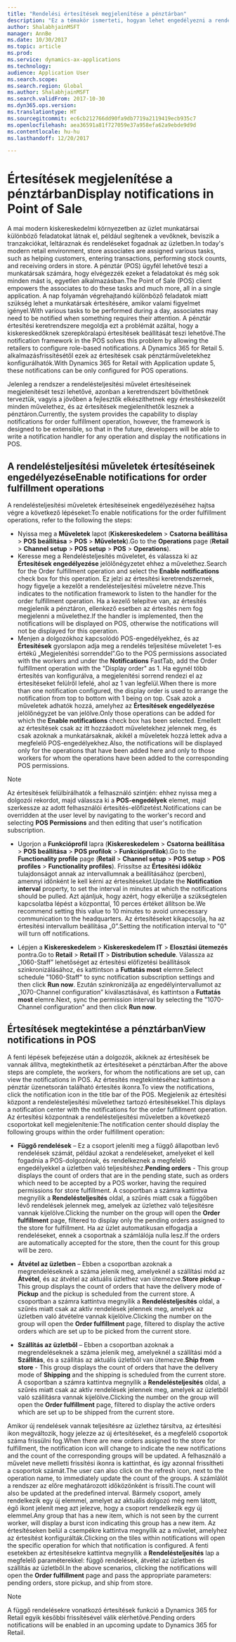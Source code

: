```yaml
---
title: "Rendelési értesítések megjelenítése a pénztárban"
description: "Ez a témakör ismerteti, hogyan lehet engedélyezni a rendelési értesítéseket a pénztárban és az értesítési keretrendszerben, amely egyéb műveletekhez is bővíthető."
author: ShalabhjainMSFT
manager: AnnBe
ms.date: 10/30/2017
ms.topic: article
ms.prod: 
ms.service: dynamics-ax-applications
ms.technology: 
audience: Application User
ms.search.scope: 
ms.search.region: Global
ms.author: ShalabhjainMSFT
ms.search.validFrom: 2017-10-30
ms.dyn365.ops.version: 
ms.translationtype: HT
ms.sourcegitcommit: ec6cb212766dd90fa9db7719a2119419ecb935c7
ms.openlocfilehash: aea36591a81f727059e37a958efa62a9ebde9d9d
ms.contentlocale: hu-hu
ms.lasthandoff: 12/20/2017

---
```


# <a name="display-notifications-in-point-of-sale"></a><span data-ttu-id="89882-103">Értesítések megjelenítése a pénztárban</span><span class="sxs-lookup"><span data-stu-id="89882-103">Display notifications in Point of Sale</span></span>

<span data-ttu-id="89882-104">A mai modern kiskereskedelmi környezetben az üzlet munkatársai különböző feladatokat látnak el, például segítenek a vevőknek, beviszik a tranzakciókat, leltáraznak és rendeléseket fogadnak az üzletben.</span><span class="sxs-lookup"><span data-stu-id="89882-104">In today's modern retail environment, store associates are assigned various tasks, such as helping customers, entering transactions, performing stock counts, and receiving orders in store.</span></span> <span data-ttu-id="89882-105">A pénztár (POS) ügyfél lehetővé teszi a munkatársak számára, hogy elvégezzék ezeket a feladatokat és még sok minden mást is, egyetlen alkalmazásban.</span><span class="sxs-lookup"><span data-stu-id="89882-105">The Point of Sale (POS) client empowers the associates to do these tasks and much more, all in a single application.</span></span> <span data-ttu-id="89882-106">A nap folyamán végrehajtandó különböző feladatok miatt szükség lehet a munkatársak értesítésére, amikor valami figyelmet igényel.</span><span class="sxs-lookup"><span data-stu-id="89882-106">With various tasks to be performed during a day, associates may need to be notified when something requires their attention.</span></span> <span data-ttu-id="89882-107">A pénztár értesítési keretrendszere megoldja ezt a problémát azáltal, hogy a kiskereskedőknek szerepköralapú értesítések beállítását teszi lehetővé.</span><span class="sxs-lookup"><span data-stu-id="89882-107">The notification framework in the POS solves this problem by allowing the retailers to configure role-based notifications.</span></span> <span data-ttu-id="89882-108">A Dynamics 365 for Retail 5. alkalmazásfrissítésétől ezek az értesítések csak pénztárműveletekhez konfigurálhatók.</span><span class="sxs-lookup"><span data-stu-id="89882-108">With Dynamics 365 for Retail with Application update 5, these notifications can be only configured for POS operations.</span></span>

<span data-ttu-id="89882-109">Jelenleg a rendszer a rendelésteljesítési művelet értesítéseinek megjelenítését teszi lehetővé, azonban a keretrendszert bővíthetőnek terveztük, vagyis a jövőben a fejlesztők elkészíthetnek egy értesítéskezelőt minden művelethez, és az értesítések megjeleníthetők lesznek a pénztáron.</span><span class="sxs-lookup"><span data-stu-id="89882-109">Currently, the system provides the capability to display notifications for order fulfillment operation, however, the framework is designed to be extensible, so that in the future, developers will be able to write a notification handler for any operation and display the notifications in POS.</span></span>  

## <a name="enable-notifications-for-order-fulfillment-operations"></a><span data-ttu-id="89882-110">A rendelésteljesítési műveletek értesítéseinek engedélyezése</span><span class="sxs-lookup"><span data-stu-id="89882-110">Enable notifications for order fulfillment operations</span></span>

<span data-ttu-id="89882-111">A rendelésteljesítési műveletek értesítéseinek engedélyezéséhez hajtsa végre a következő lépéseket:</span><span class="sxs-lookup"><span data-stu-id="89882-111">To enable notifications for the order fulfillment operations, refer to the following the steps:</span></span>

 - <span data-ttu-id="89882-112">Nyissa meg a **Műveletek** lapot (**Kiskereskedelem** > **Csatorna beállítása** > **POS beállítása** > **POS** > **Műveletek**).</span><span class="sxs-lookup"><span data-stu-id="89882-112">Go to the **Operations** page (**Retail** > **Channel setup** > **POS setup** > **POS** > **Operations**).</span></span>
 - <span data-ttu-id="89882-113">Keresse meg a Rendelésteljesítés műveletet, és válassza ki az **Értesítések engedélyezése** jelölőnégyzetet ehhez a művelethez.</span><span class="sxs-lookup"><span data-stu-id="89882-113">Search for the Order fulfillment operation and select the **Enable notifications** check box for this operation.</span></span> <span data-ttu-id="89882-114">Ez jelzi az értesítési keretrendszernek, hogy figyelje a kezelőt a rendelésteljesítési műveletre nézve.</span><span class="sxs-lookup"><span data-stu-id="89882-114">This indicates to the notification framework to listen to the handler for the order fulfillment operation.</span></span> <span data-ttu-id="89882-115">Ha a kezelő telepítve van, az értesítés megjelenik a pénztáron, ellenkező esetben az értesítés nem fog megjelenni a művelethez.</span><span class="sxs-lookup"><span data-stu-id="89882-115">If the handler is implemented, then the notifications will be displayed on POS, otherwise the notifications will not be displayed for this operation.</span></span>
- <span data-ttu-id="89882-116">Menjen a dolgozókhoz kapcsolódó POS-engedélyekhez, és az **Értesítések** gyorslapon adja meg a rendelés teljesítése műveletet 1-es értékű „Megjelenítési sorrenddel”.</span><span class="sxs-lookup"><span data-stu-id="89882-116">Go to the POS permissions associated with the workers and under the **Notifications** FastTab, add the Order fulfillment operation with the "Display order" as 1.</span></span> <span data-ttu-id="89882-117">Ha egynél több értesítés van konfigurálva, a megjelenítési sorrend rendezi el az értesítéseket felülről lefelé, ahol az 1 van legfelül.</span><span class="sxs-lookup"><span data-stu-id="89882-117">When there is more than one notification configured, the display order is used to arrange the notification from top to bottom with 1 being on top.</span></span> <span data-ttu-id="89882-118">Csak azok a műveletek adhatók hozzá, amelyhez az **Értesítések engedélyezése** jelölőnégyzet be van jelölve.</span><span class="sxs-lookup"><span data-stu-id="89882-118">Only those operations can be added for which the **Enable notifications** check box has been selected.</span></span> <span data-ttu-id="89882-119">Emellett az értesítések csak az itt hozzáadott műveletekhez jelennek meg, és csak azoknak a munkatársaknak, akikél a műveletek hozzá lettek adva a megfelelő POS-engedélyekhez.</span><span class="sxs-lookup"><span data-stu-id="89882-119">Also, the notifications will be displayed only for the operations that have been added here and only to those workers for whom the operations have been added to the corresponding POS permissions.</span></span> 

> [!NOTE]
> <span data-ttu-id="89882-120">Az értesítések felülbírálhatók a felhasználó szintjén: ehhez nyissa meg a dolgozói rekordot, majd válassza ki a **POS-engedélyek** elemet, majd szerkessze az adott felhasználói értesítés-előfizetést.</span><span class="sxs-lookup"><span data-stu-id="89882-120">Notifications can be overridden at the user level by navigating to the worker's record and selecting **POS Permissions** and then editing that user's notification subscription.</span></span>

 - <span data-ttu-id="89882-121">Ugorjon a **Funkcióprofil** lapra (**Kiskereskedelem** > **Csatorna beállítása** > **POS beállítása** > **POS profilok** > **Funkcióprofilok**).</span><span class="sxs-lookup"><span data-stu-id="89882-121">Go to the **Functionality profile** page (**Retail** > **Channel setup** > **POS setup** > **POS profiles** > **Functionality profiles**).</span></span> <span data-ttu-id="89882-122">Frissítse az **Értesítési időköz** tulajdonságot annak az intervallumnak a beállításához (percben), amennyi időnként le kell kérni az értesítéseket.</span><span class="sxs-lookup"><span data-stu-id="89882-122">Update the **Notification interval** property, to set the interval in minutes at which the notifications should be pulled.</span></span> <span data-ttu-id="89882-123">Azt ajánljuk, hogy azért, hogy elkerülje a szükségtelen kapcsolatba lépést a központtal, 10 perces értéket állítson be.</span><span class="sxs-lookup"><span data-stu-id="89882-123">We recommend setting this value to 10 minutes to avoid unnecessary communication to the headquarters.</span></span> <span data-ttu-id="89882-124">Az értesítéseket kikapcsolja, ha az értesítési intervallum beállítása „0”.</span><span class="sxs-lookup"><span data-stu-id="89882-124">Setting the notification interval to "0" will turn off notifications.</span></span>  

 - <span data-ttu-id="89882-125">Lépjen a **Kiskereskedelem** > **Kiskereskedelem IT** > **Elosztási ütemezés** pontra.</span><span class="sxs-lookup"><span data-stu-id="89882-125">Go to **Retail** > **Retail IT** > **Distribution schedule**.</span></span> <span data-ttu-id="89882-126">Válassza az „1060-Staff” lehetőséget az értesítési előfizetési beállítások szinkronizálásához, és kattintson a **Futtatás most** elemre.</span><span class="sxs-lookup"><span data-stu-id="89882-126">Select schedule "1060-Staff" to sync notification subscription settings and then click **Run now**.</span></span> <span data-ttu-id="89882-127">Ezután szinkronizálja az engedélyintervallumot az „1070-Channel configuration” kiválasztásával, és kattintson a **Futtatás most** elemre.</span><span class="sxs-lookup"><span data-stu-id="89882-127">Next, sync the permission interval by selecting the "1070-Channel configuration" and then click **Run now**.</span></span> 

## <a name="view-notifications-in-pos"></a><span data-ttu-id="89882-128">Értesítések megtekintése a pénztárban</span><span class="sxs-lookup"><span data-stu-id="89882-128">View notifications in POS</span></span>

<span data-ttu-id="89882-129">A fenti lépések befejezése után a dolgozók, akiknek az értesítések be vannak állítva, megtekinthetik az értesítéseket a pénztárban.</span><span class="sxs-lookup"><span data-stu-id="89882-129">After the above steps are complete, the workers, for whom the notifications are set up, can view the notifications in POS.</span></span> <span data-ttu-id="89882-130">Az értesítés megtekintéséhez kattintson a pénztár üzenetsorán található értesítés ikonra.</span><span class="sxs-lookup"><span data-stu-id="89882-130">To view the notifications, click the notification icon in the title bar of the POS.</span></span> <span data-ttu-id="89882-131">Megjelenik az értesítési központ a rendelésteljesítési művelethez tartozó értesítésekkel.</span><span class="sxs-lookup"><span data-stu-id="89882-131">This diplays a notification center with the notifications for the order fulfillment operation.</span></span> <span data-ttu-id="89882-132">Az értesítési központnak a rendelésteljesítési műveletben a következő csoportokat kell megjelenítenie:</span><span class="sxs-lookup"><span data-stu-id="89882-132">The notification center should display the following groups within the order fulfillment operation:</span></span> 

- <span data-ttu-id="89882-133">**Függő rendelések** – Ez a csoport jeleníti meg a függő állapotban levő rendelések számát, például azokat a rendeléseket, amelyeket el kell fogadnia a POS-dolgozónak, és rendelkeznek a megfelelő engedélyekkel a üzletben való teljesítéshez.</span><span class="sxs-lookup"><span data-stu-id="89882-133">**Pending orders** - This group displays the count of orders that are in the pending state, such as orders which need to be accepted by a POS worker, having the required permissions for store fulfillment.</span></span> <span data-ttu-id="89882-134">A csoportban a számra kattintva megnyílik a **Rendelésteljesítés** oldal, a szűrés miatt csak a függőben lévő rendelések jelennek meg, amelyek az üzlethez való teljesítésre vannak kijelölve.</span><span class="sxs-lookup"><span data-stu-id="89882-134">Clicking the number on the group will open the **Order fulfillment** page, filtered to display only the pending orders assigned to the store for fulfillment.</span></span> <span data-ttu-id="89882-135">Ha az üzlet automatikusan elfogadja a rendeléseket, ennek a csoportnak a számlálója nulla lesz.</span><span class="sxs-lookup"><span data-stu-id="89882-135">If the orders are automatically accepted for the store, then the count for this group will be zero.</span></span>

- <span data-ttu-id="89882-136">**Átvétel az üzletben** – Ebben a csoportban azoknak a megrendeléseknek a száma jelenik meg, amelyeknél a szállítási mód az **Átvétel**, és az átvétel az aktuális üzlethez van ütemezve.</span><span class="sxs-lookup"><span data-stu-id="89882-136">**Store pickup** - This group displays the count of orders that have the delivery mode of **Pickup** and the pickup is scheduled from the current store.</span></span> <span data-ttu-id="89882-137">A csoportban a számra kattintva megnyílik a **Rendelésteljesítés** oldal, a szűrés miatt csak az aktív rendelések jelennek meg, amelyek az üzletben való átvételre vannak kijelölve.</span><span class="sxs-lookup"><span data-stu-id="89882-137">Clicking the number on the group will open the **Order fulfillment** page, filtered to display the active orders which are set up to be picked from the current store.</span></span>

- <span data-ttu-id="89882-138">**Szállítás az üzletből** – Ebben a csoportban azoknak a megrendeléseknek a száma jelenik meg, amelyeknél a szállítási mód a **Szállítás**, és a szállítás az aktuális üzletből van ütemezve.</span><span class="sxs-lookup"><span data-stu-id="89882-138">**Ship from store** - This group displays the count of orders that have the delivery mode of **Shipping** and the shipping is scheduled from the current store.</span></span> <span data-ttu-id="89882-139">A csoportban a számra kattintva megnyílik a **Rendelésteljesítés** oldal, a szűrés miatt csak az aktív rendelések jelennek meg, amelyek az üzletből való szállításra vannak kijelölve.</span><span class="sxs-lookup"><span data-stu-id="89882-139">Clicking the number on the group will open the **Order fulfillment** page, filtered to display the active orders which are set up to be shipped from the current store.</span></span>

<span data-ttu-id="89882-140">Amikor új rendelések vannak teljesítésre az üzlethez társítva, az értesítési ikon megváltozik, hogy jelezze az új értesítéseket, és a megfelelő csoportok száma frissülni fog.</span><span class="sxs-lookup"><span data-stu-id="89882-140">When there are new orders assigned to the store for fulfillment, the notification icon will change to indicate the new notifications and the count of the corresponding groups will be updated.</span></span> <span data-ttu-id="89882-141">A felhasználó a művelet neve melletti frissítési ikonra is kattinthat, és így azonnal frissítheti a csoportok számát.</span><span class="sxs-lookup"><span data-stu-id="89882-141">The user can also click on the refresh icon, next to the operation name, to immediately update the count of the groups.</span></span> <span data-ttu-id="89882-142">A számlálót a rendszer az előre meghatározott időközönként is frissíti.</span><span class="sxs-lookup"><span data-stu-id="89882-142">The count will also be updated at the predefined interval.</span></span> <span data-ttu-id="89882-143">Bármely csoport, amely rendelkezik egy új elemmel, amelyet az aktuális dolgozó még nem látott, égő ikont jelenít meg azt jelezve, hogy a csoport rendelkezik egy új elemmel.</span><span class="sxs-lookup"><span data-stu-id="89882-143">Any group that has a new item, which is not seen by the current worker, will display a burst icon indicating this group has a new item.</span></span> <span data-ttu-id="89882-144">Az értesítéseken belül a csempékre kattintva megnyílik az a művelet, amelyhez az értesítést konfigurálták.</span><span class="sxs-lookup"><span data-stu-id="89882-144">Clicking on the tiles within notifications will open the specific operation for which that notification is configured.</span></span> <span data-ttu-id="89882-145">A fenti esetekben az értesítésekre kattintva megnyílik a **Rendelésteljesítés** lap a megfelelő paraméterekkel: függő rendelések, átvétel az üzletben és szállítás az üzletből.</span><span class="sxs-lookup"><span data-stu-id="89882-145">In the above scenarios, clicking the notifications will open the **Order fulfillment** page and pass the appropriate parameters: pending orders, store pickup, and ship from store.</span></span> 

> [!NOTE]
> <span data-ttu-id="89882-146">A függő rendelésekre vonatkozó értesítések funkció a Dynamics 365 for Retail egyik későbbi frissítésével válik elérhetővé.</span><span class="sxs-lookup"><span data-stu-id="89882-146">Pending orders notifications will be enabled in an upcoming update to Dynamics 365 for Retail.</span></span> 


